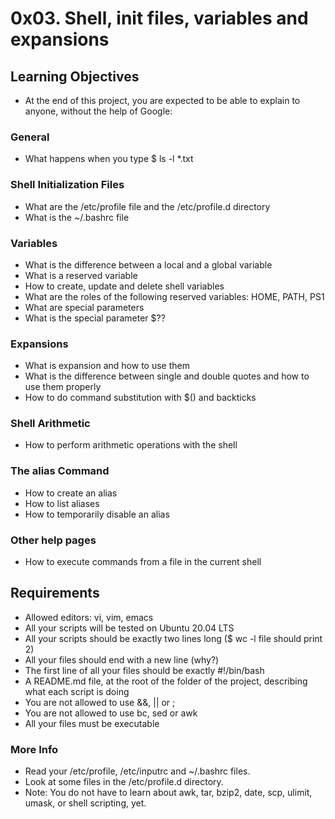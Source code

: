 # 0x03. Shell, init files, variables and expansions

## Learning Objectives

* At the end of this project, you are expected to be able to explain to anyone, without the help of Google:

### General

* What happens when you type $ ls -l *.txt

### Shell Initialization Files

* What are the /etc/profile file and the /etc/profile.d directory
* What is the ~/.bashrc file

### Variables

* What is the difference between a local and a global variable
* What is a reserved variable
* How to create, update and delete shell variables
* What are the roles of the following reserved variables: HOME, PATH, PS1
* What are special parameters
* What is the special parameter $??

### Expansions

* What is expansion and how to use them
* What is the difference between single and double quotes and how to use them properly
* How to do command substitution with $() and backticks

### Shell Arithmetic

* How to perform arithmetic operations with the shell

### The alias Command

* How to create an alias
* How to list aliases
* How to temporarily disable an alias

### Other help pages

* How to execute commands from a file in the current shell

## Requirements

* Allowed editors: vi, vim, emacs
* All your scripts will be tested on Ubuntu 20.04 LTS
* All your scripts should be exactly two lines long ($ wc -l file should print 2)
* All your files should end with a new line (why?)
* The first line of all your files should be exactly #!/bin/bash
* A README.md file, at the root of the folder of the project, describing what each script is doing
* You are not allowed to use &&, || or ;
* You are not allowed to use bc, sed or awk
* All your files must be executable

### More Info

* Read your /etc/profile, /etc/inputrc and ~/.bashrc files.
* Look at some files in the /etc/profile.d directory.
* Note: You do not have to learn about awk, tar, bzip2, date, scp, ulimit, umask, or shell scripting, yet.
